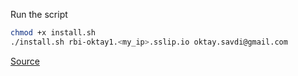 Run the script
```sh
chmod +x install.sh
./install.sh rbi-oktay1.<my_ip>.sslip.io oktay.savdi@gmail.com
```


[Source](https://blog.jarrousse.org/2022/04/09/an-elegant-way-to-use-docker-compose-to-obtain-and-renew-a-lets-encrypt-ssl-certificate-with-certbot-and-configure-the-nginx-service-to-use-it/)
